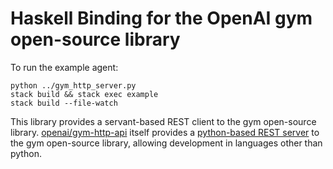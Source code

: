 # Haskell Binding for the OpenAI gym open-source library

To run the example agent:

```
python ../gym_http_server.py
stack build && stack exec example
stack build --file-watch
```

This library provides a servant-based REST client to the gym open-source library.
[openai/gym-http-api][openai] itself provides a [python-based REST server][flask]
to the gym open-source library, allowing development in languages other than python.

[openai]:https://github.com/openai/gym-http-api
[flask]:https://github.com/openai/gym-http-api/blob/master/gym_http_server.py

